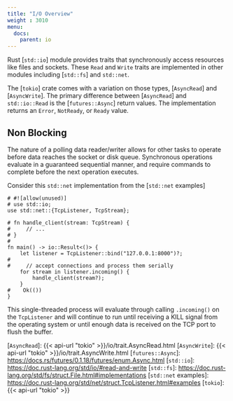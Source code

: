 ```yaml
---
title: "I/O Overview"
weight : 3010
menu:
  docs:
    parent: io
---
```


Rust [`std::io`] module provides traits that synchronously access resources like
files and sockets.  These `Read` and `Write` traits are implemented in other
modules including [`std::fs`] and `std::net`.

The [`tokio`] crate comes with a variation on those types, [`AsyncRead`] and
[`AsyncWrite`].  The primary difference between [`AsyncRead`] and `std::io::Read`
is the [`futures::Async`] return values.  The implementation returns an `Error`,
`NotReady`, or `Ready` value.

## Non Blocking

The nature of a polling data reader/writer allows for other tasks to operate
before data reaches the socket or disk queue.  Synchronous operations evaluate
in a guaranteed sequential manner, and require commands to complete before the
next operation executes.

Consider this `std::net` implementation from the [`std::net` examples]

```rust,no_run
# #![allow(unused)]
# use std::io;
use std::net::{TcpListener, TcpStream};

# fn handle_client(stream: TcpStream) {
#     // ...
# }
#
fn main() -> io::Result<()> {
    let listener = TcpListener::bind("127.0.0.1:8000")?;
#
#     // accept connections and process them serially
    for stream in listener.incoming() {
        handle_client(stream?);
    }
#    Ok(())
}
```

This single-threaded process will evaluate through calling `.incoming()` on
the `TcpListener` and will continue to run until receiving a KILL signal from
the operating system or until enough data is received on the TCP port to flush
the buffer.

[`AsyncRead`]: {{< api-url "tokio" >}}/io/trait.AsyncRead.html
[`AsyncWrite`]: {{< api-url "tokio" >}}/io/trait.AsyncWrite.html
[`futures::Async`]: https://docs.rs/futures/0.1.18/futures/enum.Async.html
[`std::io`]: https://doc.rust-lang.org/std/io/#read-and-write
[`std::fs`]: https://doc.rust-lang.org/std/fs/struct.File.html#implementations
[`std::net` examples]: https://doc.rust-lang.org/std/net/struct.TcpListener.html#examples
[`tokio`]: {{< api-url "tokio" >}}
